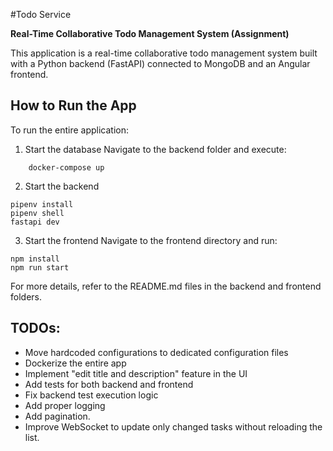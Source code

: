 #Todo Service

**Real-Time Collaborative Todo Management System (Assignment)**

This application is a real-time collaborative todo management system built with a Python backend (FastAPI) connected to MongoDB and an Angular frontend.

## How to Run the App

To run the entire application:
1. Start the database
Navigate to the backend folder and execute:
```
    docker-compose up
```
2. Start the backend
```
pipenv install
pipenv shell
fastapi dev
```  
3. Start the frontend
Navigate to the frontend directory and run:
```
npm install  
npm run start
```  
For more details, refer to the README.md files in the backend and frontend folders.

## TODOs:
- Move hardcoded configurations to dedicated configuration files
- Dockerize the entire app
- Implement "edit title and description" feature in the UI
- Add tests for both backend and frontend
- Fix backend test execution logic
- Add proper logging 
- Add pagination.
- Improve WebSocket to update only changed tasks without reloading the list.